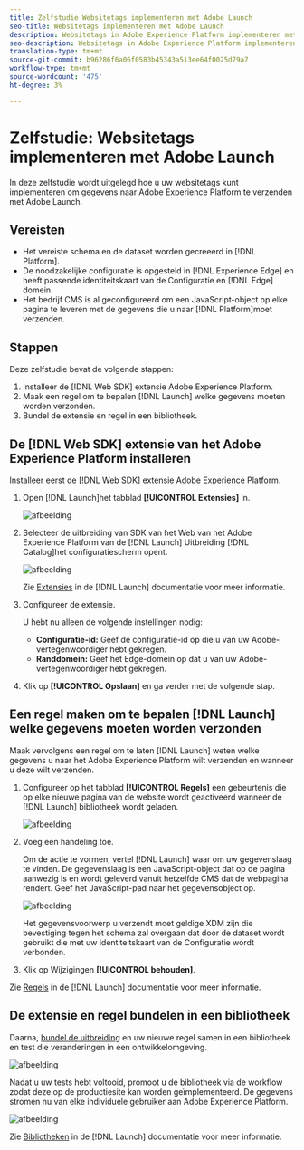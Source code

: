 ```yaml
---
title: Zelfstudie Websitetags implementeren met Adobe Launch
seo-title: Websitetags implementeren met Adobe Launch
description: Websitetags in Adobe Experience Platform implementeren met Adobe Launch
seo-description: Websitetags in Adobe Experience Platform implementeren met Adobe Launch
translation-type: tm+mt
source-git-commit: b96286f6a06f0583b45343a513ee64f0025d79a7
workflow-type: tm+mt
source-wordcount: '475'
ht-degree: 3%

---
```



# Zelfstudie: Websitetags implementeren met Adobe Launch

In deze zelfstudie wordt uitgelegd hoe u uw websitetags kunt implementeren om gegevens naar Adobe Experience Platform te verzenden met Adobe Launch.

## Vereisten

* Het vereiste schema en de dataset worden gecreeerd in [!DNL Platform].
* De noodzakelijke configuratie is opgesteld in [!DNL Experience Edge] en heeft passende identiteitskaart van de Configuratie en [!DNL Edge] domein.
* Het bedrijf CMS is al geconfigureerd om een JavaScript-object op elke pagina te leveren met de gegevens die u naar [!DNL Platform]moet verzenden.

## Stappen

Deze zelfstudie bevat de volgende stappen:

1. Installeer de [!DNL Web SDK] extensie Adobe Experience Platform.
1. Maak een regel om te bepalen [!DNL Launch] welke gegevens moeten worden verzonden.
1. Bundel de extensie en regel in een bibliotheek.

## De [!DNL Web SDK] extensie van het Adobe Experience Platform installeren

Installeer eerst de [!DNL Web SDK] extensie Adobe Experience Platform.

1. Open [!DNL Launch]het tabblad **[!UICONTROL Extensies]** in.

   ![afbeelding](assets/launch-overview.png)

1. Selecteer de uitbreiding van SDK van het Web van het Adobe Experience Platform van de [!DNL Launch] Uitbreiding [!DNL Catalog]het configuratiescherm opent.

   ![afbeelding](assets/launch-extension-install.png)

   Zie [Extensies](https://docs.adobe.com/content/help/en/launch/using/reference/manage-resources/extensions/overview.html) in de [!DNL Launch] documentatie voor meer informatie.

1. Configureer de extensie.

   U hebt nu alleen de volgende instellingen nodig:

   * **Configuratie-id:** Geef de configuratie-id op die u van uw Adobe-vertegenwoordiger hebt gekregen.
   * **Randdomein:** Geef het Edge-domein op dat u van uw Adobe-vertegenwoordiger hebt gekregen.

1. Klik op **[!UICONTROL Opslaan]** en ga verder met de volgende stap.

## Een regel maken om te bepalen [!DNL Launch] welke gegevens moeten worden verzonden

Maak vervolgens een regel om te laten [!DNL Launch] weten welke gegevens u naar het Adobe Experience Platform wilt verzenden en wanneer u deze wilt verzenden.

1. Configureer op het tabblad **[!UICONTROL Regels]** een gebeurtenis die op elke nieuwe pagina van de website wordt geactiveerd wanneer de [!DNL Launch] bibliotheek wordt geladen.

   ![afbeelding](assets/launch-make-a-rule.png)

1. Voeg een handeling toe.

   Om de actie te vormen, vertel [!DNL Launch] waar om uw gegevenslaag te vinden. De gegevenslaag is een JavaScript-object dat op de pagina aanwezig is en wordt geleverd vanuit hetzelfde CMS dat de webpagina rendert. Geef het JavaScript-pad naar het gegevensobject op.

   ![afbeelding](assets/launch-add-aep-action.png)

   Het gegevensvoorwerp u verzendt moet geldige XDM zijn die bevestiging tegen het schema zal overgaan dat door de dataset wordt gebruikt die met uw identiteitskaart van de Configuratie wordt verbonden.

1. Klik op Wijzigingen **[!UICONTROL behouden]**.

Zie [Regels](https://docs.adobe.com/content/help/en/launch/using/reference/manage-resources/rules.html) in de [!DNL Launch] documentatie voor meer informatie.

## De extensie en regel bundelen in een bibliotheek

Daarna, [bundel de uitbreiding](https://docs.adobe.com/content/help/en/launch/using/reference/publish/overview.html) en uw nieuwe regel samen in een bibliotheek en test die veranderingen in een ontwikkelomgeving.

![afbeelding](assets/launch-add-changes-to-library.png)

Nadat u uw tests hebt voltooid, promoot u de bibliotheek via de workflow zodat deze op de productiesite kan worden geïmplementeerd. De gegevens stromen nu van elke individuele gebruiker aan Adobe Experience Platform.

![afbeelding](assets/launch-promote-library.png)

Zie [Bibliotheken](https://docs.adobe.com/content/help/en/launch/using/reference/publish/libraries.html) in de [!DNL Launch] documentatie voor meer informatie.